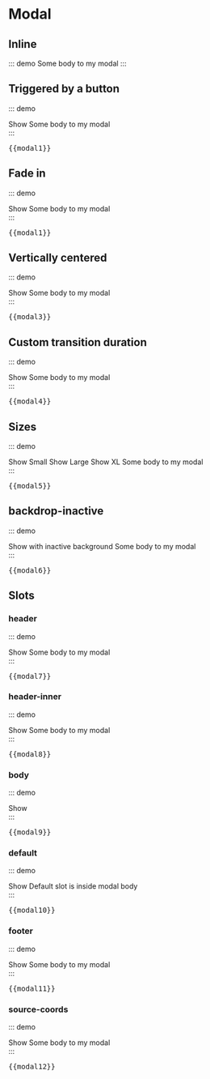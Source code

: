 # Modal

## Inline
::: demo
<modal inline show title="Modal Title">
	Some body to my modal
</modal>
:::

## Triggered by a button
::: demo
<div>
	<btn @click.native="modal1.show = true">Show</btn>
	<modal
		title="Modal Title"
		:show="modal1.show"
		@close="modal1.show = false"
		@save="modal1.saved = true; modal1.show = false"
	>
		Some body to my modal
	</modal>
</div>
:::
<pre class="text-white">{{modal1}}</pre>


## Fade in
::: demo
<div>
	<btn @click.native="modal2.show = true">Show</btn>
	<modal
		title="Modal Title"
		:show="modal2.show"
		fade
		@close="modal2.show = false"
		@save="modal2.saved = true; modal2.show = false"
	>
		Some body to my modal
	</modal>
</div>
:::
<pre class="text-white">{{modal1}}</pre>


## Vertically centered
::: demo
<div>
	<btn @click.native="modal3.show = true">Show</btn>
	<modal
	title="Modal Title"
	:show="modal3.show"
	fade
	centered
	@close="modal3.show = false"
	@save="modal3.saved = true; modal3.show = false"
	>
		Some body to my modal
	</modal>
</div>
:::
<pre class="text-white">{{modal3}}</pre>

## Custom transition duration
::: demo
<div>
	<btn @click.native="modal4.show = true">Show</btn>
	<modal
	title="Modal Title"
	:show="modal4.show"
	fade
	centered
	:transition-duration="500"
	@close="modal4.show = false"
	@save="modal4.saved = true; modal4.show = false"
	>
		Some body to my modal
	</modal>
</div>
:::
<pre class="text-white">{{modal4}}</pre>


## Sizes
::: demo
<div>
	<btn @click.native="modal5.size = 'sm'; modal5.show = true">Show Small</btn>
	<btn @click.native="modal5.size = 'lg'; modal5.show = true">Show Large</btn>
	<btn @click.native="modal5.size = 'xl'; modal5.show = true">Show XL</btn>
	<modal
	title="Modal Title"
	:show="modal5.show"
	:size="modal5.size"
	fade
	centered
	@close="modal5.show = false"
	@save="modal5.saved = true; modal5.show = false"
	>
		Some body to my modal
	</modal>
</div>
:::
<pre class="text-white">{{modal5}}</pre>

## backdrop-inactive
::: demo
<div>
	<btn @click.native="modal6.show = true">Show with inactive background</btn>
	<modal
	title="Modal Title"
	:show="modal6.show"
	backdrop-inactive
	@close="modal6.show = false"
	>
		Some body to my modal
	</modal>
</div>
:::
<pre class="text-white">{{modal6}}</pre>

## Slots
### header
::: demo
<div>
	<btn @click.native="modal7.show = true">Show</btn>
	<modal :show="modal7.show" fade title="Modal Title" @close="modal7.show = false">
		<template #header>
			<div class="modal-header bg-success text-white">
				Custom Header
				<button type="button" class="close" aria-label="Close" @click="modal7.show = false">
          <span aria-hidden="true">&times;</span>
        </button>
			</div>
		</template>
		Some body to my modal
	</modal>
</div>
:::
<pre class="text-white">{{modal7}}</pre>

### header-inner
::: demo
<div>
	<btn @click.native="modal8.show = true">Show</btn>
	<modal :show="modal8.show" fade title="Modal Title" @close="modal8.show = false">
		<template #header-inner>
			Custom Header
			<button type="button" class="close" aria-label="Close" @click="modal8.show = false">
        <span aria-hidden="true">&times;</span>
      </button>
		</template>
		Some body to my modal
	</modal>
</div>
:::
<pre class="text-white">{{modal8}}</pre>

### body
::: demo
<div>
	<btn @click.native="modal9.show = true">Show</btn>
	<modal :show="modal9.show" fade title="Modal Title" @close="modal9.show = false">
		<template #body>
			<div class="modal-body bg-success text-white">
				Custom Body
			</div>
		</template>
	</modal>
</div>
:::
<pre class="text-white">{{modal9}}</pre>

### default
::: demo
<div>
	<btn @click.native="modal10.show = true">Show</btn>
	<modal :show="modal10.show" fade title="Modal Title" @close="modal10.show = false">
		Default slot is inside modal body
	</modal>
</div>
:::
<pre class="text-white">{{modal10}}</pre>

### footer
::: demo
<div>
	<btn @click.native="modal11.show = true">Show</btn>
	<modal :show="modal11.show" fade title="Modal Title" @close="modal11.show = false" class="bg-success">
		Some body to my modal
		<template #footer>
			<div class="modal-footer">
				<span class="mr-auto">Custom Footer</span>
				<btn :outline="false" btn-class="secondary" @click.native="modal11.show = false">Close</btn>
				<btn :outline="false" btn-class="success" @click.native="modal11.saved = true; modal11.show = false">Save</btn>
			</div>
		</template>
	</modal>
</div>
:::
<pre class="text-white">{{modal11}}</pre>

### source-coords
::: demo
<div>
	<btn ref="sourceCoordsBtn" @click.native="modal12.show = true">Show</btn>
	<modal :show="modal12.show" fade :source-coords="sourceCoords()" title="Modal Title" @close="modal12.show = false" class="bg-success">
		Some body to my modal
	</modal>
</div>
:::
<pre class="text-white">{{modal12}}</pre>

<script>
export default {
	data () {
    return {
    	modal1:{
				saved:false,
				show:false
    	},
    	modal2:{
				saved:false,
				show:false
    	},
    	modal3:{
				saved:false,
				show:false
    	},
    	modal4:{
    		size:'',
				saved:false,
				show:false
    	},
    	modal5:{
				saved:false,
				show:false
    	},
    	modal6:{
				saved:false,
				show:false
    	},
    	modal7:{
				saved:false,
				show:false
    	},
    	modal8:{
				saved:false,
				show:false
    	},
    	modal9:{
				saved:false,
				show:false
    	},
    	modal10:{
				saved:false,
				show:false
    	},
    	modal11:{
				saved:false,
				show:false
    	},
    	modal12:{
				saved:false,
				show:false
    	},
    	modal13:{
				saved:false,
				show:false
    	},
    	modal14:{
				saved:false,
				show:false
    	},
    }
  },
  methods:{
  	sourceCoords(){
  		if(this.$refs.sourceCoordsBtn){
	  		return this.$refs.sourceCoordsBtn.$el.getBoundingClientRect()
	  	}
  	}
  }
}
</script>

